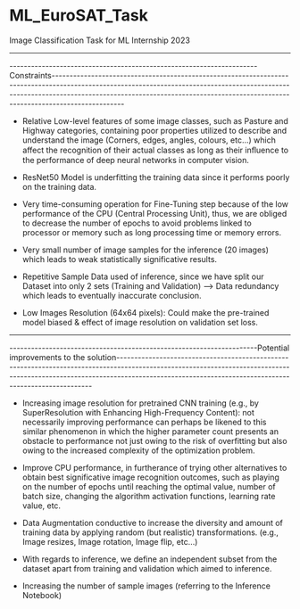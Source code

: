 # ML_EuroSAT_Task
Image Classification Task for ML Internship 2023

-----------------------------------------------------------------------------------------------------------------------------------------------------------------------
---------------------------------------------------------------------Constraints--------------------------------------------------------------------------------------------------------------------------------------------------------------------------------------------------------------------------------------------------------------

-	Relative Low-level features of some image classes, such as Pasture and Highway categories, containing poor properties utilized to describe and understand the image (Corners, edges, angles, colours, etc...) which affect the recognition of their actual classes as long as their inﬂuence to the performance of deep neural networks in computer vision. 

-	ResNet50 Model is underfitting the training data since it performs poorly on the training data.

 
-	Very time-consuming operation for Fine-Tuning step because of the low performance of the CPU (Central Processing Unit), thus, we are obliged to decrease the number of epochs to avoid problems linked to processor or memory such as long processing time or memory errors.

-	Very small number of image samples for the inference (20 images) which leads to weak statistically significative results.

-	Repetitive Sample Data used of inference, since we have split our Dataset into only 2 sets (Training and Validation) --> Data redundancy which leads to eventually inaccurate conclusion.


-	Low Images Resolution (64x64 pixels): Could make the pre-trained model biased & effect of image resolution on validation set loss.



-----------------------------------------------------------------------------------------------------------------------------------------------------------------------
---------------------------------------------------------------------Potential improvements to the solution-----------------------------------------------------------------------------------------------------------------------------------------------------------------------------------------------------------------------------------

-	Increasing image resolution for pretrained CNN training (e.g., by SuperResolution with Enhancing High-Frequency Content): not necessarily improving performance can perhaps be likened to this similar phenomenon in which the higher parameter count presents an obstacle to performance not just owing to the risk of overfitting but also owing to the increased complexity of the optimization problem.

-	Improve CPU performance, in furtherance of trying other alternatives to obtain best significative image recognition outcomes, such as playing on the number of epochs until reaching the optimal value, number of batch size, changing the algorithm activation functions, learning rate value, etc.


-	Data Augmentation conductive to increase the diversity and amount of training data by applying random (but realistic) transformations. (e.g., Image resizes, Image rotation, Image flip, etc…)

-	With regards to inference, we define an independent subset from the dataset apart from training and validation which aimed to inference.


-	Increasing the number of sample images (referring to the Inference Notebook) 
